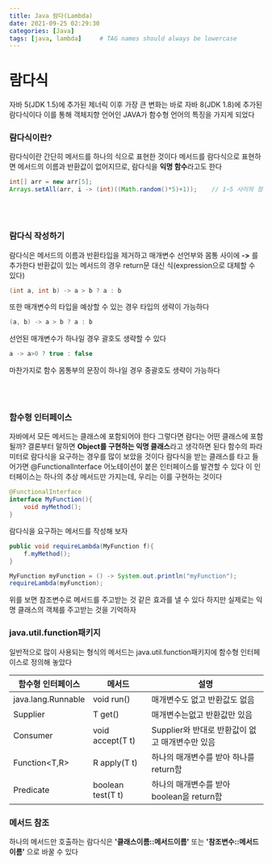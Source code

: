 ```yaml
---
title: Java 람다(Lambda)
date: 2021-09-25 02:29:30
categories: [Java]
tags: [java, lambda]     # TAG names should always be lowercase
---
```

# 람다식
자바 5(JDK 1.5)에 추가된 제너릭 이후 가장 큰 변화는 바로 자바 8(JDK 1.8)에 추가된 람다식이다
이를 통해 객체지향 언어인 JAVA가 함수형 언어의 특징을 가지게 되었다

### 람다식이란?
람다식이란 간단히 메서드를 하나의 식으로 표현한 것이다
메서드를 람다식으로 표현하면 메서드의 이름과 반환값이 없어지므로, 람다식을 **익명 함수**라고도 한다

```java
int[] arr = new arr[5];
Arrays.setAll(arr, i -> (int)((Math.random()*5)+1));    // 1~5 사이의 정수 5개 저장
```
<br><br>

### 람다식 작성하기
람다식은 메서드의 이름과 반환타입을 제거하고 매개변수 선언부와 몸통 사이에 **->** 를 추가한다
반환값이 있는 메서드의 경우 return문 대신 식(expression으로 대체할 수 있다)
```java
(int a, int b) -> a > b ? a : b
```
또한 매개변수의 타입을 예상할 수 있는 경우 타입의 생략이 가능하다
```java
(a, b) -> a > b ? a : b
```
선언된 매개변수가 하나일 경우 괄호도 생략할 수 있다
```java
a -> a>0 ? true : false
```
마찬가지로 함수 몸통부의 문장이 하나일 경우 중괄호도 생략이 가능하다

<br><br>
### 함수형 인터페이스
자바에서 모든 메서드는 클래스에 포함되어야 한다
그렇다면 람다는 어떤 클래스에 포함될까?
결론부터 말하면 **Object를 구현하는 익명 클래스**라고 생각하면 된다
함수의 파라미터로 람다식을 요구하는 경우를 많이 보았을 것이다
람다식을 받는 클래스를 타고 들어가면 @FunctionalInterface 어노테이션이 붙은 인터페이스를 발견할 수 있다
이 인터페이스는 하나의 추상 메서드만 가지는데, 우리는 이를 구현하는 것이다
```java
@FunctionalInterface
interface MyFunction(){
    void myMethod();
}
```
람다식을 요구하는 메서드를 작성해 보자
```java
public void requireLambda(MyFunction f){
    f.myMethod();
}

MyFunction myFunction = () -> System.out.println("myFunction");
requireLambda(myFunction);
```
위를 보면 참조변수로 메서드를 주고받는 것 같은 효과를 낼 수 있다
하지만 실제로는 익명 클래스의 객체를 주고받는 것을 기억하자

### java.util.function패키지
일반적으로 많이 사용되는 형식의 메서드는 java.util.function패키지에 함수형 인터페이스로 정의해 놓았다

|함수형 인터페이스|메서드|설명|
|---|---|---|
|java.lang.Runnable|void run()|매개변수도 없고 반환값도 없음|
|Supplier<T>|T get()|매개변수는없고 반환값만 있음|
|Consumer<T>|void accept(T t)|Supplier와 반대로 반환값이 없고 매개변수만 있음|
|Function<T,R>|R apply(T t)|하나의 매개변수를 받아 하나를 return함|
|Predicate<T>|boolean test(T t)|하나의 매개변수를 받아 boolean을 return함|

### 메서드 참조
하나의 메서드만 호출하는 람다식은 **'클래스이름::메서드이름'** 또는 **'참조변수::메서드이름'** 으로 바꿀 수 있다


